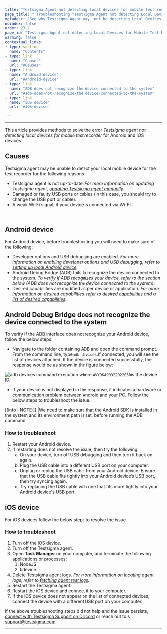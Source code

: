 ```yaml
---
title: "Testsigma Agent not detecting local devices for mobile test recorder"
page_title: " Troubleshooting “Testsigma Agent not detecting Local Devices for Mobile Test Recorder” error"
metadesc: "See why Testsigma Agent may  not be detecting Local Devices for Mobile Test Recorder."
noindex: false
order: 23.2
page_id: "Testsigma Agent not detecting Local Devices for Mobile Test Recorder"
warning: false
contextual_links:
- type: section
  name: "Contents"
- type: link
  name: "Causes"
  url: "#Causes"
- type: link
  name: "Android device"
  url: "#Android-device"
- type: link
  name: "ADB does not recognize the device connected to the system"
  url: "#adb-does-not-recognize-the-device-connected-to-the-system"
- type: link
  name: "iOS device"
  url: "#iOS-device"

---
```


---
<p>
This article provides methods to solve the error <em>Testsigma agent not detecting local devices for mobile test recorder</em> for Android and iOS devices.
</p>

## **Causes**

Testsigma agent may be unable to detect your local mobile device for the test recorder for the following reasons:
<ul>

<li>Testsigma agent is not up-to-date. <em>For more information on updating Testsigma agent, 
<a href="https://testsigma.com/docs/agent/update-agent-manually/">updating Testsigma agent manually</a></em>.
</li>

<li>Damaged or faulty USB ports or cables (in this case, you should try to change the USB port or cable).</li>
<li>A weak Wi-Fi signal, if your device is connected via Wi-Fi.</li>
</ul>
<br>

## **Android device**

For Android device, before troubleshooting you will need to make sure of the following:
<ul>
<li>Developer options and USB debugging are enabled. <em>For more information on enabling developer options and USB debugging, refer to <a href="https://testsigma.com/docs/agent/connect-android-local-devices/">setting up local Android device</a>.
</em></li>
<li>Android Debug Bridge (ADB) fails to recognize the device connected to the system. <em>To verify if ADB recognizes your device, refer to the section below (ADB does not recognize the device connected to the system).</em></li>
<li>Desired capabilities are modified as per device or application. <em>For more information on desired capabilities, refer to <a href="https://testsigma.com/docs/desired-capabilities/overview/">desired capabilities</a> and a <a href="https://testsigma.com/docs/desired-capabilities/most-common/">list of desired capabilities</a>.</em></li>
</ul>

## **Android Debug Bridge does not recognize the device connected to the system**

To verify if the ADB interface does not recognize your Android device, follow the below steps:

* Navigate to the folder containing ADB and open the command prompt. From the command line, type`adb devices`.If connected, you will see the list of devices attached. If the device is connected successfully, the response would be as shown in the figure below:</li>

![adb devices command execution](https://docs.testsigma.com/images/mobile-device-not-displayed-recorder/adb-devices-command-execution.png) where `AVY9KA90322022030`is the device ID.

* If your device is not displayed in the response, it indicates a hardware or communication problem between Android and your PC. Follow the below steps to troubleshoot the issue.


[[info | NOTE:]]
|We need to make sure that the Android SDK is installed in the system and its environment path is set, before running the ADB command.

### **How to troubleshoot**
<ol>
<li>Restart your Android device.</li>
<li>If restarting does not resolve the issue, then try the following: 
     <ol type="a">
     <li>On your device, turn off USB debugging and then turn it back on again.</li>
     <li>Plug the USB cable into a different USB port on your computer.</li>
     <li>Unplug or replug the USB cable from your Android device. Ensure that the USB cable fits tightly into your Android device’s USB port, then try syncing again.</li>
     <li>Try replacing the USB cable with one that fits more tightly into your Android device's USB port.</li>
     </ol>
</ol>


##  **iOS device**

For iOS devices follow the below steps to resolve the issue.

### **How to troubleshoot**

<ol>
<li>Turn off the iOS device.</li>
<li>Turn off the Testsigma agent.</li>
<li>Open <strong>Task Manager</strong> on your computer, and terminate the following applications or processes:
<ol>
<li>NodeJS</li>
<li>tidevice</li></ol>
</li>
<li>Delete Testsigma agent logs. <em>For more information on locating agent logs, refer to <a href="https://testsigma.com/docs/agent/troubleshooting/logs/">fetching agent test logs</a>.</em>
</li>
<li>Restart the Testsigma agent.</li>
<li>Restart the iOS device and connect it to your computer.</li>
<li>If the iOS device does not appear on the list of connected devices, connect the device with a different USB port on your computer.</li>
</ol>

If the above troubleshooting steps did not help and the issue persists, [connect with Testsigma Support on Discord](https://discord.com/invite/5caWS7R6QX) or reach out to s     [support@testsigma.com](mailto:support@testsigma.com).

---